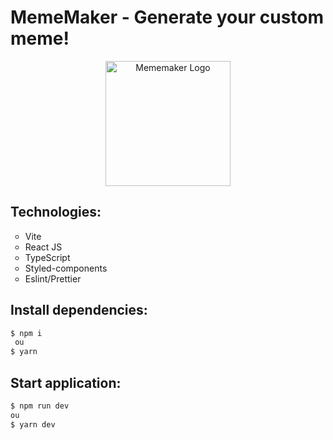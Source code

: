 # MemeMaker - Generate your custom meme!

<p align="center">
  <img src="https://user-images.githubusercontent.com/63871510/183222209-18ff315c-ec4e-4436-82d7-fbe09b311498.png" width="200" alt="Mememaker Logo" />
</p>

## Technologies:

<ul> 
  <li type="circle">Vite</li>
  <li type="circle">React JS</li>
  <li type="circle">TypeScript</li>
  <li type="circle">Styled-components</li>
  <li type="circle">Eslint/Prettier</li>
</ul>


## Install dependencies:

```bash
$ npm i
 ou
$ yarn
```

## Start application:

```bash
$ npm run dev
ou
$ yarn dev
```
